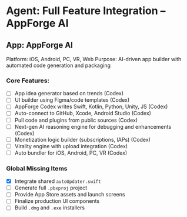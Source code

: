 # Agent: Full Feature Integration – AppForge AI

## App: AppForge AI
Platform: iOS, Android, PC, VR, Web
Purpose: AI-driven app builder with automated code generation and packaging

### Core Features:
- [ ] App idea generator based on trends (Codex)
- [ ] UI builder using Figma/code templates (Codex)
- [ ] AppForge Codex writes Swift, Kotlin, Python, Unity, JS (Codex)
- [ ] Auto-connect to GitHub, Xcode, Android Studio (Codex)
- [ ] Pull code and plugins from public sources (Codex)
- [ ] Next-gen AI reasoning engine for debugging and enhancements (Codex)
- [ ] Monetization logic builder (subscriptions, IAPs) (Codex)
- [ ] Virality engine with upload integration (Codex)
- [ ] Auto bundler for iOS, Android, PC, VR (Codex)

### Global Missing Items
- [x] Integrate shared `autoUpdater.swift`
- [ ] Generate full `.pbxproj` project
- [ ] Provide App Store assets and launch screens
- [ ] Finalize production UI components
- [ ] Build `.dmg` and `.exe` installers
